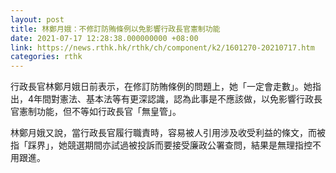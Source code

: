 ```yaml
---
layout: post
title: 林鄭月娥：不修訂防賄條例以免影響行政長官憲制功能
date: 2021-07-17 12:28:38.000000000 +08:00
link: https://news.rthk.hk/rthk/ch/component/k2/1601270-20210717.htm
categories: rthk
---
```


行政長官林鄭月娥日前表示，在修訂防賄條例的問題上，她「一定會走數」。她指出，4年間對憲法、基本法等有更深認識，認為此事是不應該做，以免影響行政長官憲制功能，但不等如行政長官「無皇管」。

林鄭月娥又說，當行政長官履行職責時，容易被人引用涉及收受利益的條文，而被指「踩界」，她競選期間亦試過被投訴而要接受廉政公署查問，結果是無理指控不用跟進。
